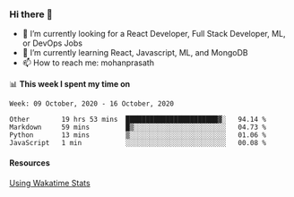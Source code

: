 ### Hi there 👋

- 🔭 I’m currently looking for a React Developer, Full Stack Developer, ML, or DevOps Jobs
- 🌱 I’m currently learning React, Javascript, ML, and MongoDB
- 📫 How to reach me: mohanprasath

📊 **This week I spent my time on**
<!--START_SECTION:waka-->
```text
Week: 09 October, 2020 - 16 October, 2020

Other        19 hrs 53 mins  ███████████████████████▓░   94.14 % 
Markdown     59 mins         █▒░░░░░░░░░░░░░░░░░░░░░░░   04.73 % 
Python       13 mins         ▒░░░░░░░░░░░░░░░░░░░░░░░░   01.06 % 
JavaScript   1 min           ░░░░░░░░░░░░░░░░░░░░░░░░░   00.08 % 
```
<!--END_SECTION:waka-->

#### Resources
[Using Wakatime Stats](https://github.com/marketplace/actions/waka-readme)
